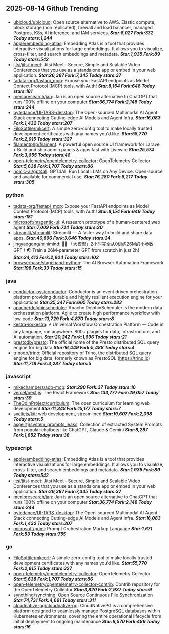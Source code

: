 ## 2025-08-14 Github Trending

### 
* [ubicloud/ubicloud](https://github.com/ubicloud/ubicloud): Open source alternative to AWS. Elastic compute, block storage (non replicated), firewall and load balancer, managed Postgres, K8s, AI inference, and IAM services. ***Star:8,027 Fork:332 Today stars:1,244***
* [apple/embedding-atlas](https://github.com/apple/embedding-atlas): Embedding Atlas is a tool that provides interactive visualizations for large embeddings. It allows you to visualize, cross-filter, and search embeddings and metadata. ***Star:1,935 Fork:89 Today stars:542***
* [jitsi/jitsi-meet](https://github.com/jitsi/jitsi-meet): Jitsi Meet - Secure, Simple and Scalable Video Conferences that you use as a standalone app or embed in your web application. ***Star:26,387 Fork:7,345 Today stars:37***
* [tadata-org/fastapi_mcp](https://github.com/tadata-org/fastapi_mcp): Expose your FastAPI endpoints as Model Context Protocol (MCP) tools, with Auth! ***Star:8,154 Fork:648 Today stars:181***
* [menloresearch/jan](https://github.com/menloresearch/jan): Jan is an open source alternative to ChatGPT that runs 100% offline on your computer ***Star:36,774 Fork:2,148 Today stars:244***
* [bytedance/UI-TARS-desktop](https://github.com/bytedance/UI-TARS-desktop): The Open-sourced Multimodal AI Agent Stack connecting Cutting-edge AI Models and Agent Infra. ***Star:16,083 Fork:1,432 Today stars:207***
* [FiloSottile/mkcert](https://github.com/FiloSottile/mkcert): A simple zero-config tool to make locally trusted development certificates with any names you'd like. ***Star:55,770 Fork:2,915 Today stars:327***
* [filamentphp/filament](https://github.com/filamentphp/filament): A powerful open source UI framework for Laravel • Build and ship admin panels & apps fast with Livewire ***Star:25,574 Fork:3,655 Today stars:46***
* [open-telemetry/opentelemetry-collector](https://github.com/open-telemetry/opentelemetry-collector): OpenTelemetry Collector ***Star:5,638 Fork:1,707 Today stars:86***
* [nomic-ai/gpt4all](https://github.com/nomic-ai/gpt4all): GPT4All: Run Local LLMs on Any Device. Open-source and available for commercial use. ***Star:76,280 Fork:8,217 Today stars:305***

### python
* [tadata-org/fastapi_mcp](https://github.com/tadata-org/fastapi_mcp): Expose your FastAPI endpoints as Model Context Protocol (MCP) tools, with Auth! ***Star:8,154 Fork:649 Today stars:181***
* [microsoft/magentic-ui](https://github.com/microsoft/magentic-ui): A research prototype of a human-centered web agent ***Star:7,009 Fork:724 Today stars:20***
* [streamlit/streamlit](https://github.com/streamlit/streamlit): Streamlit — A faster way to build and share data apps. ***Star:40,896 Fork:3,646 Today stars:24***
* [jingyaogong/minimind](https://github.com/jingyaogong/minimind): 🚀🚀 「大模型」2小时完全从0训练26M的小参数GPT！🌏 Train a 26M-parameter GPT from scratch in just 2h! ***Star:24,413 Fork:2,904 Today stars:102***
* [browserbase/stagehand-python](https://github.com/browserbase/stagehand-python): The AI Browser Automation Framework ***Star:198 Fork:39 Today stars:15***

### java
* [conductor-oss/conductor](https://github.com/conductor-oss/conductor): Conductor is an event driven orchestration platform providing durable and highly resilient execution engine for your applications ***Star:25,347 Fork:665 Today stars:283***
* [apache/dolphinscheduler](https://github.com/apache/dolphinscheduler): Apache DolphinScheduler is the modern data orchestration platform. Agile to create high performance workflow with low-code ***Star:13,729 Fork:4,870 Today stars:8***
* [kestra-io/kestra](https://github.com/kestra-io/kestra): ⚡ Universal Workflow Orchestration Platform — Code in any language, run anywhere. 800+ plugins for data, infrastructure, and AI automation. ***Star:20,242 Fork:1,696 Today stars:21***
* [prestodb/presto](https://github.com/prestodb/presto): The official home of the Presto distributed SQL query engine for big data ***Star:16,449 Fork:5,488 Today stars:4***
* [trinodb/trino](https://github.com/trinodb/trino): Official repository of Trino, the distributed SQL query engine for big data, formerly known as PrestoSQL (https://trino.io) ***Star:11,718 Fork:3,287 Today stars:5***

### javascript
* [mikechambers/adb-mcp](https://github.com/mikechambers/adb-mcp):  ***Star:290 Fork:37 Today stars:16***
* [vercel/next.js](https://github.com/vercel/next.js): The React Framework ***Star:133,777 Fork:29,057 Today stars:39***
* [TheOdinProject/curriculum](https://github.com/TheOdinProject/curriculum): The open curriculum for learning web development ***Star:11,348 Fork:15,177 Today stars:7***
* [sveltejs/kit](https://github.com/sveltejs/kit): web development, streamlined ***Star:19,607 Fork:2,098 Today stars:5***
* [asgeirtj/system_prompts_leaks](https://github.com/asgeirtj/system_prompts_leaks): Collection of extracted System Prompts from popular chatbots like ChatGPT, Claude & Gemini ***Star:8,287 Fork:1,852 Today stars:38***

### typescript
* [apple/embedding-atlas](https://github.com/apple/embedding-atlas): Embedding Atlas is a tool that provides interactive visualizations for large embeddings. It allows you to visualize, cross-filter, and search embeddings and metadata. ***Star:1,935 Fork:89 Today stars:542***
* [jitsi/jitsi-meet](https://github.com/jitsi/jitsi-meet): Jitsi Meet - Secure, Simple and Scalable Video Conferences that you use as a standalone app or embed in your web application. ***Star:26,387 Fork:7,345 Today stars:37***
* [menloresearch/jan](https://github.com/menloresearch/jan): Jan is an open source alternative to ChatGPT that runs 100% offline on your computer ***Star:36,774 Fork:2,148 Today stars:244***
* [bytedance/UI-TARS-desktop](https://github.com/bytedance/UI-TARS-desktop): The Open-sourced Multimodal AI Agent Stack connecting Cutting-edge AI Models and Agent Infra. ***Star:16,083 Fork:1,432 Today stars:207***
* [microsoft/poml](https://github.com/microsoft/poml): Prompt Orchestration Markup Language ***Star:1,671 Fork:53 Today stars:755***

### go
* [FiloSottile/mkcert](https://github.com/FiloSottile/mkcert): A simple zero-config tool to make locally trusted development certificates with any names you'd like. ***Star:55,770 Fork:2,915 Today stars:327***
* [open-telemetry/opentelemetry-collector](https://github.com/open-telemetry/opentelemetry-collector): OpenTelemetry Collector ***Star:5,638 Fork:1,707 Today stars:86***
* [open-telemetry/opentelemetry-collector-contrib](https://github.com/open-telemetry/opentelemetry-collector-contrib): Contrib repository for the OpenTelemetry Collector ***Star:3,820 Fork:2,937 Today stars:9***
* [syncthing/syncthing](https://github.com/syncthing/syncthing): Open Source Continuous File Synchronization ***Star:74,731 Fork:4,691 Today stars:311***
* [cloudnative-pg/cloudnative-pg](https://github.com/cloudnative-pg/cloudnative-pg): CloudNativePG is a comprehensive platform designed to seamlessly manage PostgreSQL databases within Kubernetes environments, covering the entire operational lifecycle from initial deployment to ongoing maintenance ***Star:6,570 Fork:489 Today stars:16***
